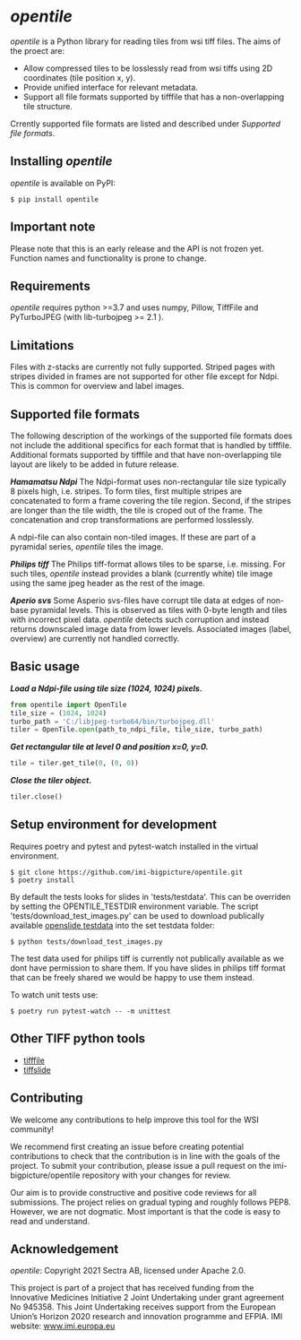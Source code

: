 # *opentile*
*opentile* is a Python library for reading tiles from wsi tiff files. The aims of the proect are:
- Allow compressed tiles to be losslessly read from wsi tiffs using 2D coordinates (tile position x, y).
- Provide unified interface for relevant metadata.
- Support all file formats supported by tifffile that has a non-overlapping tile structure.

Crrently supported file formats are listed and described under *Supported file formats*.

## Installing *opentile*
*opentile* is available on PyPI:
```console
$ pip install opentile
```

## Important note
Please note that this is an early release and the API is not frozen yet. Function names and functionality is prone to change.

## Requirements
*opentile* requires python >=3.7 and uses numpy, Pillow, TiffFile and PyTurboJPEG (with lib-turbojpeg >= 2.1 ).

## Limitations
Files with z-stacks are currently not fully supported.
Striped pages with stripes divided in frames are not supported for other file except for Ndpi. This is common for overview and label images.

## Supported file formats
The following description of the workings of the supported file formats does not include the additional specifics for each format that is handled by tifffile. Additional formats supported by tifffile and that have non-overlapping tile layout are likely to be added in future release.

***Hamamatsu Ndpi***
The Ndpi-format uses non-rectangular tile size typically 8 pixels high, i.e. stripes. To form tiles, first multiple stripes are concatenated to form a frame covering the tile region. Second, if the stripes are longer than the tile width, the tile is croped out of the frame. The concatenation and crop transformations are performed losslessly.

A ndpi-file can also contain non-tiled images. If these are part of a pyramidal series, *opentile* tiles the image.

***Philips tiff***
The Philips tiff-format allows tiles to be sparse, i.e. missing. For such tiles, *opentile* instead provides a blank (currently white) tile image using the same jpeg header as the rest of the image.

***Aperio svs***
Some Asperio svs-files have corrupt tile data at edges of non-base pyramidal levels. This is observed as tiles with 0-byte length and tiles with incorrect pixel data. *opentile* detects such corruption and instead returns downscaled image data from lower levels. Associated images (label, overview) are currently not handled correctly.

## Basic usage
***Load a Ndpi-file using tile size (1024, 1024) pixels.***
```python
from opentile import OpenTile
tile_size = (1024, 1024)
turbo_path = 'C:/libjpeg-turbo64/bin/turbojpeg.dll'
tiler = OpenTile.open(path_to_ndpi_file, tile_size, turbo_path)
```

***Get rectangular tile at level 0 and position x=0, y=0.***
```python
tile = tiler.get_tile(0, (0, 0))
```

***Close the tiler object.***
```python
tiler.close()
```

## Setup environment for development
Requires poetry and pytest and pytest-watch installed in the virtual environment.

```console
$ git clone https://github.com/imi-bigpicture/opentile.git
$ poetry install
```

By default the tests looks for slides in 'tests/testdata'. This can be overriden by setting the OPENTILE_TESTDIR environment variable. The script 'tests/download_test_images.py' can be used to download publically available [openslide testdata](https://openslide.cs.cmu.edu/download/openslide-testdata/) into the set testdata folder:
```console
$ python tests/download_test_images.py
```

The test data used for philips tiff is currently not publically available as we dont have permission to share them. If you have slides in philips tiff format that can be freely shared we would be happy to use them instead.

To watch unit tests use:

```console
$ poetry run pytest-watch -- -m unittest
```

## Other TIFF python tools
- [tifffile](https://github.com/cgohlke/tifffile)
- [tiffslide](https://github.com/bayer-science-for-a-better-life/tiffslide)

## Contributing
We welcome any contributions to help improve this tool for the WSI community!

We recommend first creating an issue before creating potential contributions to check that the contribution is in line with the goals of the project. To submit your contribution, please issue a pull request on the imi-bigpicture/opentile repository with your changes for review.

Our aim is to provide constructive and positive code reviews for all submissions. The project relies on gradual typing and roughly follows PEP8. However, we are not dogmatic. Most important is that the code is easy to read and understand.

## Acknowledgement
*opentile*: Copyright 2021 Sectra AB, licensed under Apache 2.0.

This project is part of a project that has received funding from the Innovative Medicines Initiative 2 Joint Undertaking under grant agreement No 945358. This Joint Undertaking receives support from the European Union’s Horizon 2020 research and innovation programme and EFPIA. IMI website: www.imi.europa.eu